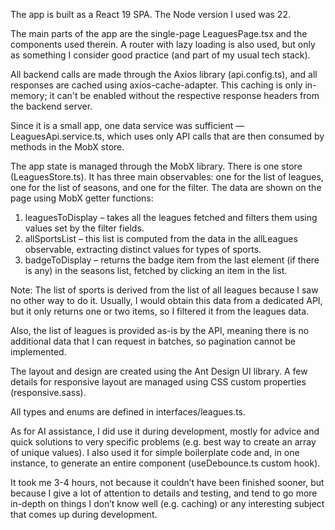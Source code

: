 The app is built as a React 19 SPA. The Node version I used was 22.

The main parts of the app are the single-page LeaguesPage.tsx and the components used therein. A router with lazy loading is also used, but only as something I consider good practice (and part of my usual tech stack).

All backend calls are made through the Axios library (api.config.ts), and all responses are cached using axios-cache-adapter. This caching is only in-memory; it can't be enabled without the respective response headers from the backend server.

Since it is a small app, one data service was sufficient — LeaguesApi.service.ts, which uses only API calls that are then consumed by methods in the MobX store.

The app state is managed through the MobX library. There is one store (LeaguesStore.ts). It has three main observables: one for the list of leagues, one for the list of seasons, and one for the filter. The data are shown on the page using MobX getter functions:

1. leaguesToDisplay – takes all the leagues fetched and filters them using values set by the filter fields.
2. allSportsList – this list is computed from the data in the allLeagues observable, extracting distinct values for types of sports.
3. badgeToDisplay – returns the badge item from the last element (if there is any) in the seasons list, fetched by clicking an item in the list.

Note: The list of sports is derived from the list of all leagues because I saw no other way to do it. Usually, I would obtain this data from a dedicated API, but it only returns one or two items, so I filtered it from the leagues data.

Also, the list of leagues is provided as-is by the API, meaning there is no additional data that I can request in batches, so pagination cannot be implemented.

The layout and design are created using the Ant Design UI library. A few details for responsive layout are managed using CSS custom properties (responsive.sass).

All types and enums are defined in interfaces/leagues.ts.

As for AI assistance, I did use it during development, mostly for advice and quick solutions to very specific problems (e.g. best way to create an array of unique values). I also used it for simple boilerplate code and, in one instance, to generate an entire component (useDebounce.ts custom hook).

It took me 3-4 hours, not because it couldn’t have been finished sooner, but because I give a lot of attention to details and testing, and tend to go more in-depth on things I don’t know well (e.g. caching) or any interesting subject that comes up during development.
